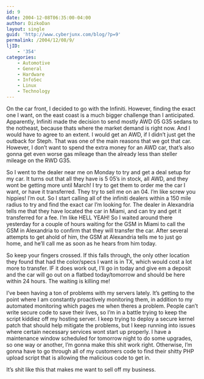 ```yaml
---
id: 9
date: 2004-12-08T06:35:00-04:00
author: DizkoDan
layout: single
guid: 'http://www.cyberjunx.com/blog/?p=9'
permalink: /2004/12/08/9/
ljID:
    - '354'
categories:
    - Automotive
    - General
    - Hardware
    - InfoSec
    - Linux
    - Technology
---
```


On the car front, I decided to go with the Infiniti. However, finding the exact one I want, on the east coast is a much bigger challenge than I anticipated. Apparently, Infiniti made the decision to send mostly AWD 05 G35 sedans to the notheast, because thats where the market demand is right now. And I would have to agree to an extent. I would get an AWD, if I didn’t just get the outback for Steph. That was one of the main reasons that we got that car. However, I don’t want to spend the extra money for an AWD car, that’s also gonna get even worse gas mileage than the already less than steller mileage on the RWD G35.

So I went to the dealer near me on Monday to try and get a deal setup for my car. It turns out that all they have is 5 05’s in stock, all AWD, and they wont be getting more until March! I try to get them to order me the car I want, or have it transferred. They try to sell me on an 04. I’m like screw you hippies! I’m out. So I start calling all of the infiniti dealers within a 150 mile radius to try and find the exact car I’m looking for. The dealer in Alexandria tells me that they have located the car in Miami, and can try and get it transferred for a fee. I’m like HELL YEAH! So I waited around there yesterday for a couple of hours waiting for the GSM in Miami to call the GSM in Alexandria to confirm that they will transfer the car. After several attempts to get ahold of him, the GSM at Alexandria tells me to just go home, and he’ll call me as soon as he hears from him today.

So keep your fingers crossed. If this falls through, the only other location they found that had the color/specs I want is in TX, which would cost a lot more to transfer. IF it does work out, I’ll go in today and give em a deposit and the car will go out on a flatbed today/tomorrow and should be here within 24 hours. The waiting is killing me!

<lj text="Boring techie babble. Move along if you don't care.">  
I’ve been having a ton of problems with my servers lately. It’s getting to the point where I am constantly proactively monitoring them, in addition to my automated monitoring which pages me when theres a problem. People can’t write secure code to save their lives, so I’m in a battle trying to keep the script kiddiez off my hosting server. I keep trying to deploy a secure kernel patch that should help mitigate the problems, but I keep running into issues where certain necessary services wont start up properly. I have a maintenance window scheduled for tomorrow night to do some upgrades, so one way or another, I’m gonna make this shit work right. Otherwise, I’m gonna have to go through all of my customers code to find their shitty PHP upload script that is allowing the malicious code to get in.</lj>

It’s shit like this that makes me want to sell off my business.